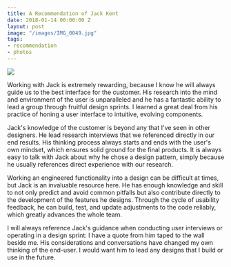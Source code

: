 ```yaml
---
title: A Recommendation of Jack Kent
date: 2018-01-14 00:00:00 Z
layout: post
image: "/images/IMG_0049.jpg"
tags:
- recommendation
- photos
---
```


![](/images/IMG_0049.jpg)

Working with Jack is extremely rewarding, because I know he will always guide us to the best interface for the customer. His research into the mind and environment of the user is unparalleled and he has a fantastic ability to lead a group through fruitful design sprints. I learned a great deal from his practice of honing a user interface to intuitive, evolving components.

Jack's knowledge of the customer is beyond any that I've seen in other designers. He lead research interviews that we referenced directly in our end results. His thinking process always starts and ends with the user's own mindset, which ensures solid ground for the final products. It is always easy to talk with Jack about why he chose a design pattern, simply because he usually references direct experience with our research.

Working an engineered functionality into a design can be difficult at times, but Jack is an invaluable resource here. He has enough knowledge and skill to not only predict and avoid common pitfalls but also contribute directly to the development of the features he designs. Through the cycle of usability feedback, he can build, test, and update adjustments to the code reliably, which greatly advances the whole team.

I will always reference Jack's guidance when conducting user interviews or operating in a design sprint: I have a quote from him taped to the wall beside me. His considerations and conversations have changed my own thinking of the end-user. I would want him to lead any designs that I build or use in the future. 
